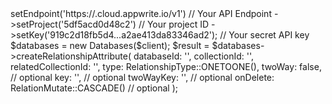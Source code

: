 <?php

use Appwrite\Client;
use Appwrite\Services\Databases;
use Appwrite\Enums\RelationshipType;

$client = (new Client())
    ->setEndpoint('https://<REGION>.cloud.appwrite.io/v1') // Your API Endpoint
    ->setProject('5df5acd0d48c2') // Your project ID
    ->setKey('919c2d18fb5d4...a2ae413da83346ad2'); // Your secret API key

$databases = new Databases($client);

$result = $databases->createRelationshipAttribute(
    databaseId: '<DATABASE_ID>',
    collectionId: '<COLLECTION_ID>',
    relatedCollectionId: '<RELATED_COLLECTION_ID>',
    type: RelationshipType::ONETOONE(),
    twoWay: false, // optional
    key: '', // optional
    twoWayKey: '', // optional
    onDelete: RelationMutate::CASCADE() // optional
);